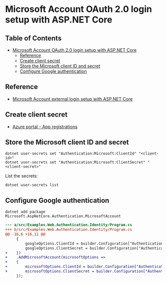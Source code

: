 # Microsoft Account OAuth 2.0 login setup with ASP.NET Core

## Table of Contents <!-- omit in toc -->

- [Microsoft Account OAuth 2.0 login setup with ASP.NET Core](#microsoft-account-oauth-20-login-setup-with-aspnet-core)
  - [Reference](#reference)
  - [Create client secret](#create-client-secret)
  - [Store the Microsoft client ID and secret](#store-the-microsoft-client-id-and-secret)
  - [Configure Google authentication](#configure-google-authentication)


## Reference

- [Microsoft Account external login setup with ASP.NET Core](https://learn.microsoft.com/ja-jp/aspnet/core/security/authentication/social/microsoft-logins?view=aspnetcore-8.0)


## Create client secret

- [Azure portal - App registrations](https://go.microsoft.com/fwlink/?linkid=2083908)


## Store the Microsoft client ID and secret

```shell
dotnet user-secrets set "Authentication:Microsoft:ClientId" "<client-id>"
dotnet user-secrets set "Authentication:Microsoft:ClientSecret" "<client-secret>"
```

List the secrets:

```shell
dotnet user-secrets list
```

## Configure Google authentication

```shell
dotnet add package Microsoft.AspNetCore.Authentication.MicrosoftAccount
```

```diff
--- a/src/Examples.Web.Authentication.Identity/Program.cs
+++ b/src/Examples.Web.Authentication.Identity/Program.cs
@@ -16,6 +16,11 @@
     {
         googleOptions.ClientId = builder.Configuration["Authentication:Google:ClientId"]!;
         googleOptions.ClientSecret = builder.Configuration["Authentication:Google:ClientSecret"]!;
+    })
+    .AddMicrosoftAccount(microsoftOptions =>
+    {
+        microsoftOptions.ClientId = builder.Configuration["Authentication:Microsoft:ClientId"]!;
+        microsoftOptions.ClientSecret = builder.Configuration["Authentication:Microsoft:ClientSecret"]!;
     });
```
